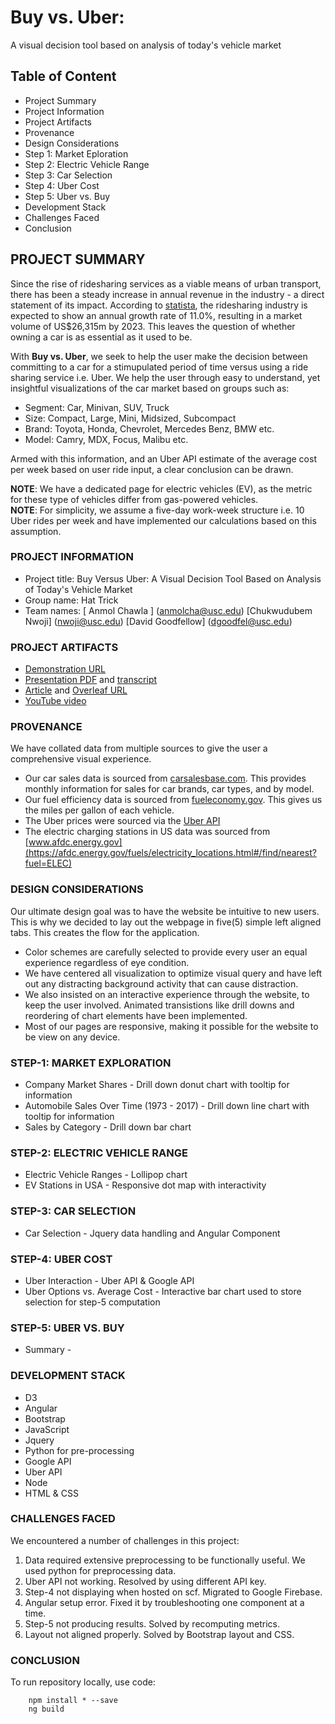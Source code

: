 # Buy vs. Uber:
A visual decision tool based on analysis of today's vehicle market

## Table of Content
  - Project Summary
  - Project Information
  - Project Artifacts
  - Provenance
  - Design Considerations
  - Step 1: Market Eploration
  - Step 2: Electric Vehicle Range
  - Step 3: Car Selection
  - Step 4: Uber Cost
  - Step 5: Uber vs. Buy
  - Development Stack
  - Challenges Faced
  - Conclusion

## PROJECT SUMMARY
Since the rise of ridesharing services as a viable means of urban transport, there has been a steady increase in annual revenue in the industry - a direct statement of its impact. According to [statista](https://www.statista.com/outlook/368/109/ride-hailing/united-states), the ridesharing industry is expected to show an annual growth rate of 11.0%, resulting in a market volume of US$26,315m by 2023. This leaves the question of whether owning a car is as essential as it used to be. 

With **Buy vs. Uber**, we seek to help the user make the decision between committing to a car for a stimupulated period of time versus using a ride sharing service i.e. Uber. We help the user through easy to understand, yet insightful visualizations of the car market based on groups such as:

  - Segment: Car, Minivan, SUV, Truck
  - Size: Compact, Large, Mini, Midsized, Subcompact
  - Brand: Toyota, Honda, Chevrolet, Mercedes Benz, BMW etc.
  - Model: Camry, MDX, Focus, Malibu etc.
  
Armed with this information, and an Uber API estimate of the average cost per week based on user ride input, a clear conclusion can be drawn.
  
**NOTE**: We have a dedicated page for electric vehicles (EV), as the metric for these type of vehicles differ from gas-powered vehicles.  
**NOTE**: For simplicity, we assume a five-day work-week structure i.e. 10 Uber rides per week and have implemented our calculations based on this assumption.
  

### PROJECT INFORMATION

- Project title: Buy Versus Uber: A Visual Decision Tool Based on Analysis of Today's Vehicle Market
- Group name: Hat Trick
- Team names: [ Anmol Chawla ] (anmolcha@usc.edu) [Chukwudubem Nwoji] (nwoji@usc.edu) [David Goodfellow] (dgoodfel@usc.edu)

### PROJECT ARTIFACTS

- [Demonstration URL](https://inf554-d9e3c.firebaseapp.com/step5)
- [Presentation PDF](<presentation-pdf-url>) and [transcript](<presentation-transcript-md-url>)
- [Article](https://github.com/INF554Fall18/project-hat-trick/blob/master/Docs/Buy_Versus_Uber_A_visual_decision_tool_By_HatTrick.pdf) and [Overleaf URL](https://www.overleaf.com/8291586897msqjkjbhgrns?fbclid=IwAR0Vv_5a83W1EpsFUeiETvAIDJ_44_CzpB68Qw_Wb4LElLudb2p-UykxqHc)
- [YouTube video](<youtube-video-url>)


### PROVENANCE
We have collated data from multiple sources to give the user a comprehensive visual experience. 
- Our car sales data is sourced from [carsalesbase.com](http://carsalesbase.com/). This provides monthly information for sales for car brands, car types, and by model.
- Our fuel efficiency data is sourced from [fueleconomy.gov](https://www.fueleconomy.gov/). This gives us the miles per gallon of each vehicle.
- The Uber prices were sourced via the [Uber API](https://developer.uber.com/)
- The electric charging stations in US data was sourced from [www.afdc.energy.gov](https://afdc.energy.gov/fuels/electricity_locations.html#/find/nearest?fuel=ELEC)


### DESIGN CONSIDERATIONS
Our ultimate design goal was to have the website be intuitive to new users. This is why we decided to lay out the webpage in five(5) simple left aligned tabs. This creates the flow for the application. 

  - Color schemes are carefully selected to provide every user an equal experience regardless of eye condition.
  - We have centered all visualization to optimize visual query and have left out any distracting background activity that can cause distraction.
  - We also insisted on an interactive experience through the website, to keep the user involved. Animated transistions like drill downs and reordering of chart elements have been implemented.
  - Most of our pages are responsive, making it possible for the website to be view on any device.

### STEP-1: MARKET EXPLORATION
  - Company Market Shares - Drill down donut chart with tooltip for information
  - Automobile Sales Over Time (1973 - 2017) - Drill down line chart with tooltip for information
  - Sales by Category - Drill down bar chart
  
### STEP-2: ELECTRIC VEHICLE RANGE
  - Electric Vehicle Ranges - Lollipop chart
  - EV Stations in USA - Responsive dot map with interactivity

### STEP-3: CAR SELECTION
  - Car Selection - Jquery data handling and Angular Component 
  
### STEP-4: UBER COST
  - Uber Interaction - Uber API & Google API
  - Uber Options vs. Average Cost - Interactive bar chart used to store selection for step-5 computation
  
### STEP-5: UBER VS. BUY
  - Summary - 
### DEVELOPMENT STACK
- D3
- Angular
- Bootstrap
- JavaScript
- Jquery
- Python for pre-processing
- Google API
- Uber API
- Node
- HTML & CSS

### CHALLENGES FACED
 We encountered a number of challenges in this project:
 1. Data required extensive preprocessing to be functionally useful. We used python for preprocessing data.
 2. Uber API not working. Resolved by using different API key.
 4. Step-4 not displaying when hosted on scf. Migrated to Google Firebase.
 3. Angular setup error. Fixed it by troubleshooting one component at a time.
 5. Step-5 not producing results. Solved by recomputing metrics.
 6. Layout not aligned properly. Solved by Bootstrap layout and CSS.
 
### CONCLUSION
To run repository locally, use code:
        
        npm install * --save
        ng build
        
